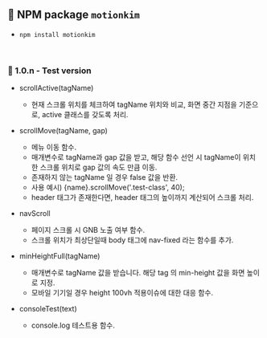 ## 🪬 NPM package `motionkim`

- `npm install motionkim`

<br/>

### 💊 1.0.n - Test version

- scrollActive(tagName)
  - 현재 스크롤 위치를 체크하여 tagName 위치와 비교, 화면 중간 지점을 기준으로, active 클래스를 갖도록 처리.

- scrollMove(tagName, gap)
  - 메뉴 이동 함수.
  - 매개변수로 tagName과 gap 값을 받고, 해당 함수 선언 시 tagName이 위치한 스크롤 위치로 gap 값의 속도 만큼 이동.
  - 존재하지 않는 tagName 일 경우 false 값을 반환.
  - 사용 예시) {name}.scrollMove('.test-class', 40);
  - header 태그가 존재한다면, header 태그의 높이까지 계산되어 스크롤 처리.

- navScroll
  - 페이지 스크롤 시 GNB 노출 여부 함수.
  - 스크롤 위치가 최상단일때 body 태그에 nav-fixed 라는 함수를 추가.

- minHeightFull(tagName)
  - 매개변수로 tagName 값을 받습니다. 해당 tag 의 min-height 값을 화면 높이로 지정.
  - 모바일 기기일 경우 height 100vh 적용이슈에 대한 대응 함수.

- consoleTest(text)
  - console.log 테스트용 함수.
	
